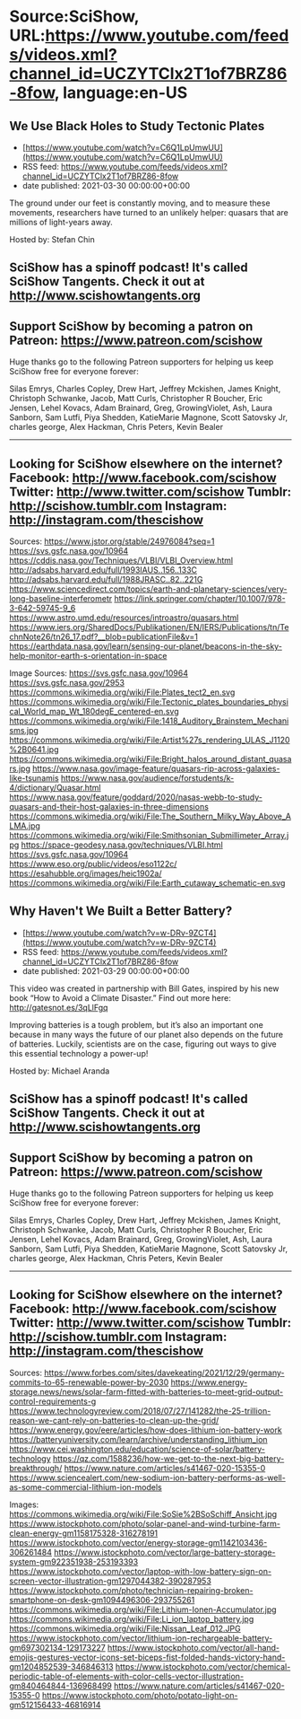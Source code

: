# Source:SciShow, URL:https://www.youtube.com/feeds/videos.xml?channel_id=UCZYTClx2T1of7BRZ86-8fow, language:en-US

## We Use Black Holes to Study Tectonic Plates
 - [https://www.youtube.com/watch?v=C6Q1LpUmwUU](https://www.youtube.com/watch?v=C6Q1LpUmwUU)
 - RSS feed: https://www.youtube.com/feeds/videos.xml?channel_id=UCZYTClx2T1of7BRZ86-8fow
 - date published: 2021-03-30 00:00:00+00:00

The ground under our feet is constantly moving, and to measure these movements, researchers have turned to an unlikely helper: quasars that are millions of light-years away. 

Hosted by: Stefan Chin

SciShow has a spinoff podcast! It's called SciShow Tangents. Check it out at http://www.scishowtangents.org
----------
Support SciShow by becoming a patron on Patreon: https://www.patreon.com/scishow
----------
Huge thanks go to the following Patreon supporters for helping us keep SciShow free for everyone forever:

Silas Emrys, Charles Copley, Drew Hart, Jeffrey Mckishen, James Knight, Christoph Schwanke, Jacob, Matt Curls, Christopher R Boucher, Eric Jensen, Lehel Kovacs, Adam Brainard, Greg, GrowingViolet, Ash, Laura Sanborn, Sam Lutfi, Piya Shedden, KatieMarie Magnone, Scott Satovsky Jr, charles george, Alex Hackman, Chris Peters, Kevin Bealer

----------
Looking for SciShow elsewhere on the internet?
Facebook: http://www.facebook.com/scishow
Twitter: http://www.twitter.com/scishow
Tumblr: http://scishow.tumblr.com
Instagram: http://instagram.com/thescishow
----------
Sources:
https://www.jstor.org/stable/24976084?seq=1
https://svs.gsfc.nasa.gov/10964
https://cddis.nasa.gov/Techniques/VLBI/VLBI_Overview.html
http://adsabs.harvard.edu/full/1993IAUS..156..133C 
http://adsabs.harvard.edu/full/1988JRASC..82..221G 
https://www.sciencedirect.com/topics/earth-and-planetary-sciences/very-long-baseline-interferometr 
https://link.springer.com/chapter/10.1007/978-3-642-59745-9_6 
https://www.astro.umd.edu/resources/introastro/quasars.html 
https://www.iers.org/SharedDocs/Publikationen/EN/IERS/Publications/tn/TechnNote26/tn26_17.pdf?__blob=publicationFile&v=1 
https://earthdata.nasa.gov/learn/sensing-our-planet/beacons-in-the-sky-help-monitor-earth-s-orientation-in-space

Image Sources:
https://svs.gsfc.nasa.gov/10964
https://svs.gsfc.nasa.gov/2953
https://commons.wikimedia.org/wiki/File:Plates_tect2_en.svg
https://commons.wikimedia.org/wiki/File:Tectonic_plates_boundaries_physical_World_map_Wt_180degE_centered-en.svg
https://commons.wikimedia.org/wiki/File:1418_Auditory_Brainstem_Mechanisms.jpg
https://commons.wikimedia.org/wiki/File:Artist%27s_rendering_ULAS_J1120%2B0641.jpg
https://commons.wikimedia.org/wiki/File:Bright_halos_around_distant_quasars.jpg
https://www.nasa.gov/image-feature/quasars-rip-across-galaxies-like-tsunamis
https://www.nasa.gov/audience/forstudents/k-4/dictionary/Quasar.html
https://www.nasa.gov/feature/goddard/2020/nasas-webb-to-study-quasars-and-their-host-galaxies-in-three-dimensions
https://commons.wikimedia.org/wiki/File:The_Southern_Milky_Way_Above_ALMA.jpg
https://commons.wikimedia.org/wiki/File:Smithsonian_Submillimeter_Array.jpg
https://space-geodesy.nasa.gov/techniques/VLBI.html
https://svs.gsfc.nasa.gov/10964
https://www.eso.org/public/videos/eso1122c/
https://esahubble.org/images/heic1902a/
https://commons.wikimedia.org/wiki/File:Earth_cutaway_schematic-en.svg

## Why Haven't We Built a Better Battery?
 - [https://www.youtube.com/watch?v=w-DRv-9ZCT4](https://www.youtube.com/watch?v=w-DRv-9ZCT4)
 - RSS feed: https://www.youtube.com/feeds/videos.xml?channel_id=UCZYTClx2T1of7BRZ86-8fow
 - date published: 2021-03-29 00:00:00+00:00

This video was created in partnership with Bill Gates, inspired by his new book “How to Avoid a Climate Disaster.” Find out more here: http://gatesnot.es/3qLlFgq

Improving batteries is a tough problem, but it’s also an important one because in many ways the future of our planet also depends on the future of batteries. Luckily, scientists are on the case, figuring out ways to give this essential technology a power-up!

Hosted by: Michael Aranda

SciShow has a spinoff podcast! It's called SciShow Tangents. Check it out at http://www.scishowtangents.org
----------
Support SciShow by becoming a patron on Patreon: https://www.patreon.com/scishow
----------
Huge thanks go to the following Patreon supporters for helping us keep SciShow free for everyone forever:

Silas Emrys, Charles Copley, Drew Hart, Jeffrey Mckishen, James Knight, Christoph Schwanke, Jacob, Matt Curls, Christopher R Boucher, Eric Jensen, Lehel Kovacs, Adam Brainard, Greg, GrowingViolet, Ash, Laura Sanborn, Sam Lutfi, Piya Shedden, KatieMarie Magnone, Scott Satovsky Jr, charles george, Alex Hackman, Chris Peters, Kevin Bealer

----------
Looking for SciShow elsewhere on the internet?
Facebook: http://www.facebook.com/scishow
Twitter: http://www.twitter.com/scishow
Tumblr: http://scishow.tumblr.com
Instagram: http://instagram.com/thescishow
----------
Sources:
https://www.forbes.com/sites/davekeating/2021/12/29/germany-commits-to-65-renewable-power-by-2030
https://www.energy-storage.news/news/solar-farm-fitted-with-batteries-to-meet-grid-output-control-requirements-g
https://www.technologyreview.com/2018/07/27/141282/the-25-trillion-reason-we-cant-rely-on-batteries-to-clean-up-the-grid/
https://www.energy.gov/eere/articles/how-does-lithium-ion-battery-work
https://batteryuniversity.com/learn/archive/understanding_lithium_ion
https://www.cei.washington.edu/education/science-of-solar/battery-technology
https://qz.com/1588236/how-we-get-to-the-next-big-battery-breakthrough/
https://www.nature.com/articles/s41467-020-15355-0
https://www.sciencealert.com/new-sodium-ion-battery-performs-as-well-as-some-commercial-lithium-ion-models
 
Images:
https://commons.wikimedia.org/wiki/File:SoSie%2BSoSchiff_Ansicht.jpg
https://www.istockphoto.com/photo/solar-panel-and-wind-turbine-farm-clean-energy-gm1158175328-316278191
https://www.istockphoto.com/vector/energy-storage-gm1142103436-306261484
https://www.istockphoto.com/vector/large-battery-storage-system-gm922351938-253193393
https://www.istockphoto.com/vector/laptop-with-low-battery-sign-on-screen-vector-illustration-gm1297044382-390287953
https://www.istockphoto.com/photo/technician-repairing-broken-smartphone-on-desk-gm1094496306-293755261
https://commons.wikimedia.org/wiki/File:Lithium-Ionen-Accumulator.jpg
https://commons.wikimedia.org/wiki/File:Li_ion_laptop_battery.jpg
https://commons.wikimedia.org/wiki/File:Nissan_Leaf_012.JPG
https://www.istockphoto.com/vector/lithium-ion-rechargeable-battery-gm697302134-129173227
https://www.istockphoto.com/vector/all-hand-emojis-gestures-vector-icons-set-biceps-fist-folded-hands-victory-hand-gm1204852539-346846313
https://www.istockphoto.com/vector/chemical-periodic-table-of-elements-with-color-cells-vector-illustration-gm840464844-136968499
https://www.nature.com/articles/s41467-020-15355-0
https://www.istockphoto.com/photo/potato-light-on-gm512156433-46816914

